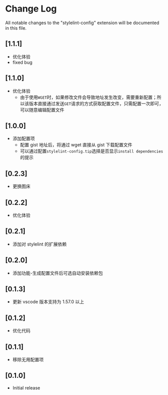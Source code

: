 # Change Log

All notable changes to the "stylelint-config" extension will be documented in this file.

## [1.1.1]

- 优化体验
- fixed bug

## [1.1.0]

- 优化体验
  - 由于使用`WGET`时，如果修改文件会导致地址发生改变，需要重新配置；所以该版本直接通过发送`GET`请求的方式获取配置文件，只需配置一次即可，可以随意编辑配置文件

## [1.0.0]

- 添加配置项
  - 配置 gist 地址后，将通过 wget 直接从 gist 下载配置文件
  - 可以通过配置`stylelint-config.tip`选择是否显示`install dependencies` 的提示

## [0.2.3]

- 更换图床

## [0.2.2]

- 优化体验

## [0.2.1]

- 添加对 stylelint 的扩展依赖

## [0.2.0]

- 添加功能-生成配置文件后可选自动安装依赖包

## [0.1.3]

- 更新 vscode 版本支持为 1.57.0 以上

## [0.1.2]

- 优化代码

## [0.1.1]

- 移除无用配置项

## [0.1.0]

- Initial release
